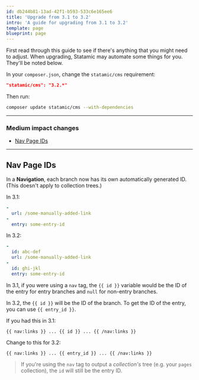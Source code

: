 ```yaml
---
id: db244b81-13ad-42f1-b593-533c6e165ee6
title: 'Upgrade from 3.1 to 3.2'
intro: 'A guide for upgrading from 3.1 to 3.2'
template: page
blueprint: page
---
```

First read through this guide to see if there's anything that you might need to adjust.
When upgrading, Statamic may automate some things for you. They'll be noted below.

In your `composer.json`, change the `statamic/cms` requirement:

```json
"statamic/cms": "3.2.*"
```

Then run:

```bash
composer update statamic/cms --with-dependencies
```

---

### Medium impact changes
- [Nav Page IDs](#nav-page-ids)

---

## Nav Page IDs

In a **Navigation**, each branch now has its own automatically generated ID.  
(This doesn't apply to collection trees.)

In 3.1:

``` yaml
-
  url: /some-manually-added-link
-
  entry: some-entry-id
```

In 3.2:

``` yaml
-
  id: abc-def
  url: /some-manually-added-link
-
  id: ghi-jkl
  entry: some-entry-id
```

In 3.1, if you were using a `nav` tag, the `{{ id }}` variable would be the ID of the entry for entry branches and `null` for non-entry branches.

In 3.2, the `{{ id }}` will be the ID of the branch.
To get the ID of the entry, you can use `{{ entry_id }}`.

If you had this in 3.1:
```
{{ nav:links }} ... {{ id }} ... {{ /nav:links }}
```

Change to this for 3.2:
```
{{ nav:links }} ... {{ entry_id }} ... {{ /nav:links }}
```

> If you're using the `nav` tag to output a _collection's_ tree (e.g. your `pages` collection), the `id` will still be the entry ID.
